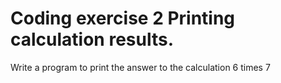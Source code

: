 # Coding exercise 2 Printing calculation results.

Write a program to print the answer to the calculation 6 times 7 

